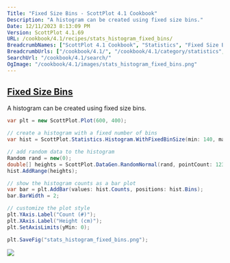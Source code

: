 ```yaml
---
Title: "Fixed Size Bins - ScottPlot 4.1 Cookbook"
Description: "A histogram can be created using fixed size bins."
Date: 12/11/2023 8:13:09 PM
Version: ScottPlot 4.1.69
URL: /cookbook/4.1/recipes/stats_histogram_fixed_bins/
BreadcrumbNames: ["ScottPlot 4.1 Cookbook", "Statistics", "Fixed Size Bins"]
BreadcrumbUrls: ["/cookbook/4.1/", "/cookbook/4.1/category/statistics", "/cookbook/4.1/recipes/stats_histogram_fixed_bins/"]
SearchUrl: "/cookbook/4.1/search/"
OgImage: "/cookbook/4.1/images/stats_histogram_fixed_bins.png"
---
```


<h2><a id='fixed-size-bins' href='/cookbook/4.1/recipes/stats_histogram_fixed_bins/'>Fixed Size Bins</a></h2>

A histogram can be created using fixed size bins.

```cs
var plt = new ScottPlot.Plot(600, 400);

// create a histogram with a fixed number of bins
var hist = ScottPlot.Statistics.Histogram.WithFixedBinSize(min: 140, max: 220, binSize: 2);

// add random data to the histogram
Random rand = new(0);
double[] heights = ScottPlot.DataGen.RandomNormal(rand, pointCount: 1234, mean: 178.4, stdDev: 7.6);
hist.AddRange(heights);

// show the histogram counts as a bar plot
var bar = plt.AddBar(values: hist.Counts, positions: hist.Bins);
bar.BarWidth = 2;

// customize the plot style
plt.YAxis.Label("Count (#)");
plt.XAxis.Label("Height (cm)");
plt.SetAxisLimits(yMin: 0);

plt.SaveFig("stats_histogram_fixed_bins.png");
```

<img src='../../images/stats_histogram_fixed_bins.png' class='d-block mx-auto my-5' />


